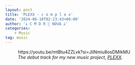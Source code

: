 ```yaml
---
layout: post
title: 'PLEXX - c o m p l e x'
date: '2024-06-10T02:23:43+00:00'
author: '𐕣 C M D R ░ NOVA 𐕣'
categories:
    - Music
tag: music
---
```


<!-- wp:embed {"url":"https://youtu.be/mtBtu4ZZLvk?si=JliNmiu8osDMIkMU","type":"video","providerNameSlug":"youtube","responsive":true,"className":"wp-embed-aspect-16-9 wp-has-aspect-ratio"} -->
<figure class="wp-block-embed is-type-video is-provider-youtube wp-block-embed-youtube wp-embed-aspect-16-9 wp-has-aspect-ratio"><div class="wp-block-embed__wrapper">
https://youtu.be/mtBtu4ZZLvk?si=JliNmiu8osDMIkMU
</div><figcaption class="wp-element-caption"><em>The debut track for my new music project, <a href="https://plexx.bandcamp.com/" target="_blank" rel="noreferrer noopener">PLEXX</a>.</em></figcaption></figure>
<!-- /wp:embed -->
